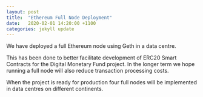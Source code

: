 ```yaml
---
layout: post
title:  "Ethereum Full Node Deployment"
date:   2020-02-01 14:20:00 +1100
categories: jekyll update
---
```


We have deployed a full Ethereum node using Geth in a data centre.

This has been done to better facilitate development of ERC20 Smart Contracts for the Digital Monetary Fund project. In the longer term we hope running a full node will also reduce transaction processing costs.

When the project is ready for production four full nodes will be implemented in data centres on different continents.
